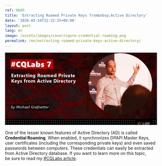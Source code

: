 ```yaml
---
ref: 9685
title: 'Extracting Roamed Private Keys from&nbsp;Active Directory'
date: '2020-03-24T22:32:35+00:00'
layout: post
lang: en
image: /assets/images/cover/cqure-credential-roaming.png
permalink: /en/extracting-roamed-private-keys-active-directory/
---
```


[![#CQLabs 7](/assets/images/cover/cqure-credential-roaming.png)](https://cqureacademy.com/blog/extracting-roamed-private-keys)

One of&nbsp;the&nbsp;lesser known features of&nbsp;Active Directory (AD) is&nbsp;called **Credential Roaming**. When&nbsp;enabled, it&nbsp;synchronizes DPAPI Master Keys, user certificates (including the&nbsp;corresponding private keys) and&nbsp;even&nbsp;saved passwords between computers. These credentials can easily be&nbsp;extracted from&nbsp;Active Directory database. If&nbsp;you want to&nbsp;learn more on this&nbsp;topic, be&nbsp;sure to&nbsp;read my [\#CQLabs article](https://cqureacademy.com/blog/extracting-roamed-private-keys).
